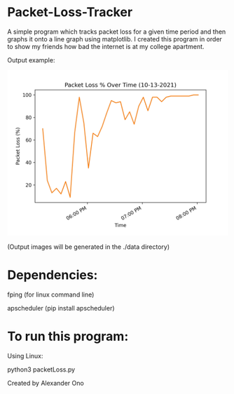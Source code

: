 # Packet-Loss-Tracker

A simple program which tracks packet loss for a given time period and then graphs it onto a line graph using matplotlib.
I created this program in order to show my friends how bad the internet is at my college apartment.

Output example:

![Alt text](https://github.com/alexanderono7/Packet-Loss-Tracker/blob/main/example_images/10-13-2021_packetLoss.png "Boy, I'm sure glad I'm paying for this!")

(Output images will be generated in the ./data directory)
# Dependencies:

fping (for linux command line)

apscheduler (pip install apscheduler)

# To run this program:

Using Linux:

python3 packetLoss.py

Created by Alexander Ono